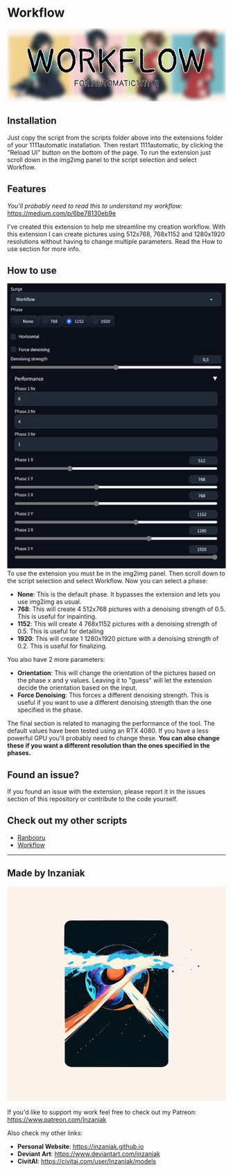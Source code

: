 # Workflow
![Alt text](pics/image.png)

## Installation
Just copy the script from the scripts folder above into the extensions folder of your 1111automatic installation. Then restart 1111automatic, by clicking the "Reload UI" button on the bottom of the page.
To run the extension just scroll down in the img2img panel to the script selection and select Workflow.

## Features
*You'll probably need to read this to understand my workflow:* https://medium.com/p/6be78130eb9e

I've created this extension to help me streamline my creation workflow. With this extension I can create pictures using 512x768, 768x1152 and 1280x1920 resolutions without having to change multiple parameters. Read the How to use section for more info.

## How to use
![Alt text](pics/screen.png)
To use the extension you must be in the img2img panel. Then scroll down to the script selection and select Workflow. Now you can select a phase:
- **None**: This is the default phase. It bypasses the extension and lets you use img2img as usual.
- **768**: This will create 4 512x768 pictures with a denoising strength of 0.5. This is useful for inpainting.
- **1152**: This will create 4 768x1152 pictures with a denoising strength of 0.5. This is useful for detailing
- **1920**: This will create 1 1280x1920 picture with a denoising strength of 0.2. This is useful for finalizing.

You also have 2 more parameters:
- **Orientation**: This will change the orientation of the pictures based on the phase x and y values. Leaving it to "guess" will let the extension decide the orientation based on the input.
- **Force Denoising**: This forces a different denoising strength. This is useful if you want to use a different denoising strength than the one specified in the phase.

The final section is related to managing the performance of the tool. The default values have been tested using an RTX 4080. If you have a less powerful GPU you'll probably need to change these. **You can also change these if you want a different resolution than the ones specified in the phases.**

## Found an issue?  
If you found an issue with the extension, please report it in the issues section of this repository or contribute to the code yourself.

## Check out my other scripts
- [Ranbooru](https://github.com/Inzaniak/sd-webui-ranbooru)
- [Workflow](https://github.com/Inzaniak/sd-webui-workflow)

---
## Made by Inzaniak
![Alt text](pics/logo.png) 


If you'd like to support my work feel free to check out my Patreon: https://www.patreon.com/Inzaniak

Also check my other links:
- **Personal Website**: https://inzaniak.github.io 
- **Deviant Art**: https://www.deviantart.com/inzaniak
- **CivitAI**: https://civitai.com/user/Inzaniak/models